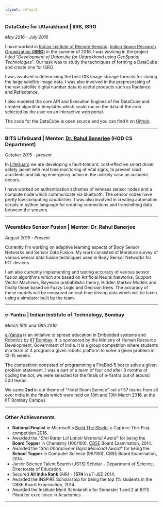 ```yaml
---
layout: default
---
```


### **DataCube for Uttarakhand | IIRS, ISRO**

*May 2016 - July 2016*

I have worked in [Indian Institute of Remote Sensing](http://www.iirs.gov.in/), [Indian Space Research 
Organization (**ISRO**)](http://www.isro.gov.in/) in the summer of 2016. I was working in the project 
titled "*Development of Datacube for Uttarakhand using GeoSpatial Technologies*".
Our task was to study the techniques of forming a DataCube and create one for ISRO.

I was involved in determining the best GIS image storage formats for storing the 
large satellite image data. I was also involved in the preprocessing of the raw 
satellite digital number data to useful products such as Radiance and Reflectance. 

I also modeled the core API and Execution Engines of the DataCube and created 
algorithm templates which could run on the data of the area selected by the 
user on an interactive web portal. 

The code for the DataCube is open source and you can find it on [Github](http://github.com/sharat910/datacube-iirs).

---

### **BITS LifeGuard | Mentor: [Dr. Rahul Banerjee](http://www.bits-pilani.ac.in/pilani/rahulbanerjee/profile) (HOD CS Department)**

*October 2015 - present*

In [LifeGuard](http://www.bits-pilani.ac.in/pilani/ProjectBITSLifeGuard/Home) we are developing a fault-tolerant, cost-effective smart driver 
safety jacket with real time monitoring of vital signs, to prevent road 
accidents and taking emergency action in the unlikely case an accident occurs.

I have worked on authentication schemes of wireless sensor nodes and a compute
node which communicate via bluetooth. The sensor nodes have pretty low 
computing capabilities. I was also involved in creating automation 
scripts in python language for creating connections and transmitting data between
the sensors.

---

### **Wearables Sensor Fusion | Mentor: Dr. Rahul Banerjee**

*August 2016 - Present*

Currently I'm working on adaptive learning aspects of Body Sensor Networks 
and Sensor Data Fusion. My work consisted of literature survey of various sensor
data fusion techniques used in Body Sensor Networks for IOT devices.

I am also currently implementing and testing accuracy of various sensor fusion 
algorithms which are based on Artificial Neural Networks, Support Vector Machines,
Bayesian probabilistic theory, Hidden Markov Models and finally those 
based on Fuzzy Logic and Decision trees. The accuracy of these models will be 
measured on real-time driving data which will be taken using a simulator built by the team.

---

### **e-Yantra | Indian Institute of Technology, Bombay**

*March 18th and 19th 2016*

[e-Yantra](http://portal.e-yantra.org/) is an initiative to spread education in Embedded systems and Robotics
by [IIT Bombay](http://www.iitb.ac.in/). It is sponsored by the Ministry of Human Resource Development, 
Government of India. It is a group competition where students in a team of 4 
program a given robotic platform to solve a given problem in 12-15 weeks.

The competition consisted of programming a FireBird-5 bot to solve a given problem
statement. I was a part of a team of four and after 3 months of coding the bot, 
we were selected for the finals of e-Yantra out of around 500 teams. 

We came **2nd** in out theme of "Hotel Room Service" out of 57 teams from all 
over India in the finals which were held on 18th and 19th March 2016, at the 
IIT Bombay Campus.


---

### Other Achievements

* **National Finalist** in Microsoft's [Build The Shield](https://buildtheshield.microsoft.com/india/), a Capture-The-Flag competition 2016.
* Awarded the "*Shri Ratan Lal Lahoti Memorial Award*" for being the **Board Topper** in Chemistry (100/100), [CBSE](http://cbse.nic.in/) Board Examination, 2014.
* Awarded the "*Shri Dharamveer Gajra Memorial Award*" for being the **School Topper** in Computer Science (99/100), CBSE Board Examination, 2014.
* Junior Science Talent Search (JSTS) Scholar - Department of Science, Directorate of Education.
* Secured **All India Rank** (AIR) - **1574** in *IIT-JEE* 2014.
* Awarded the INSPIRE Scholarship for being the top 1% students in the CBSE Board Examination, 2014.
* Awarded the Institute Merit Scholarship for Semester 1 and 2 at BITS Pilani for excellence in Academics.

---
